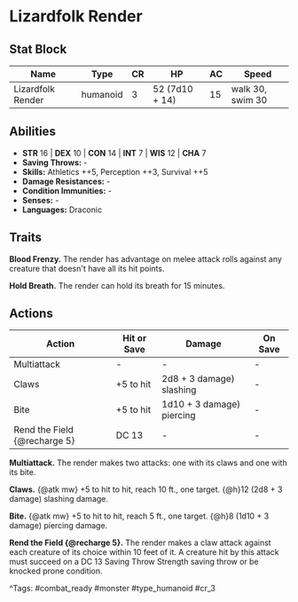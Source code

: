 # Lizardfolk Render

## Stat Block

| Name | Type | CR | HP | AC | Speed |
|------|------|----|----|----|-------|
| Lizardfolk Render | humanoid | 3 | 52 (7d10 + 14) | 15 | walk 30, swim 30 |

## Abilities

- **STR** 16 | **DEX** 10 | **CON** 14 | **INT** 7 | **WIS** 12 | **CHA** 7
- **Saving Throws:** -  
- **Skills:** Athletics ++5, Perception ++3, Survival ++5  
- **Damage Resistances:** -  
- **Condition Immunities:** -  
- **Senses:** -  
- **Languages:** Draconic

## Traits

**Blood Frenzy.** The render has advantage on melee attack rolls against any creature that doesn't have all its hit points.

**Hold Breath.** The render can hold its breath for 15 minutes.


## Actions

| Action | Hit or Save | Damage | On Save |
|--------|--------------|--------|----------|
| Multiattack | - | - | - |
| Claws | +5 to hit | 2d8 + 3 damage) slashing | - |
| Bite | +5 to hit | 1d10 + 3 damage) piercing | - |
| Rend the Field {@recharge 5} | DC 13 | - | - |

**Multiattack.** The render makes two attacks: one with its claws and one with its bite.

**Claws.** {@atk mw} +5 to hit to hit, reach 10 ft., one target. {@h}12 (2d8 + 3 damage) slashing damage.

**Bite.** {@atk mw} +5 to hit to hit, reach 5 ft., one target. {@h}8 (1d10 + 3 damage) piercing damage.

**Rend the Field {@recharge 5}.** The render makes a claw attack against each creature of its choice within 10 feet of it. A creature hit by this attack must succeed on a DC 13 Saving Throw Strength saving throw or be knocked prone condition.


^Tags: #combat_ready #monster #type_humanoid #cr_3